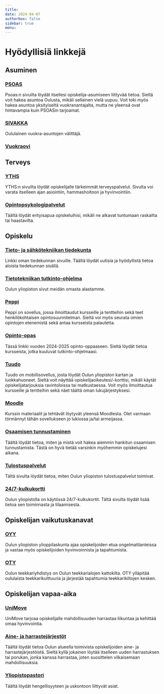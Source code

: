 ```yaml
---
title:
date: 2024-04-07
authorbox: false
sidebar: true
menu:
---
```

# Hyödyllisiä linkkejä

## Asuminen

### [PSOAS](http://www.psoas.fi)
Psoas:n sivuilta löydät itsellesi opiskelija-asumiseen liittyvää tietoa. Sieltä voit hakea asuntoa Oulusta, mikäli sellainen vielä uupuu. Voit toki myös hakea asuntoa yksityiseltä vuokranantajalta, mutta ne yleensä ovat hintavampia kuin PSOASin tarjoamat.

### [SIVAKKA](https://www.sivakka.fi)
Oululainen vuokra-asuntojen välittäjä.

### [Vuokraovi](https://www.vuokraovi.com)

## Terveys

### [YTHS](https://www.yths.fi/)
YTHS:n sivuilta löydät opiskelijalle tärkeimmät terveyspalvelut. Sivulta voi varata itselleen ajan asiointiin, hammashoitoon ja hyvinvointiin.

### [Opintopsykologipalvelut](https://www.oulu.fi/fi/opintopsykologin-ohjauspalvelut)
Täältä löydät erityisapua opiskeluihisi, mikäli ne alkavat tuntumaan raskailta tai haastavilta.

## Opiskelu

### [Tieto- ja sähkötekniikan tiedekunta](https://www.oulu.fi/fi/yliopisto/tiedekunnat-ja-yksikot/tieto-ja-sahkotekniikan-tiedekunta)
Linkki oman tiedekunnan sivuille. Täältä löydät uutisia ja hyödyllistä tietoa aloista tiedekunnan sisällä.

### [Tietotekniikan tutkinto-ohjelma](https://www.oulu.fi/fi/hae/kandidaattiohjelmat/tietotekniikka)
Oulun yliopiston sivut meidän omasta alastamme.

### [Peppi](https://www.oulu.fi/fi/peppi)
Peppi on sovellus, jossa ilmoittaudut kursseille ja tentteihin sekä teet henkilökohtaisen opintosuunnitelman. Sieltä voi myös seurata omien opintojen etenemistä sekä antaa kursseista palautetta.

### [Opinto-opas](https://opas.peppi.oulu.fi/fi/ohjelma/40142?period=2024-2025)
Tässä linkki vuoden 2024-2025 opinto-oppaaseen. Sieltä löydät tietoa kursseista, jotka kuuluvat tutkinto-ohjelmaasi.

### [Tuudo](https://www.tuudo.fi/)
Tuudo on mobiilisovellus, josta löydät Oulun yliopiston kartan ja luokkahuoneet. Sieltä voit näyttää opiskelijaoikeutesi/-korttisi, mikäli käytät opiskelijatarjouksia ravintoloissa tai matkustaessa. Voit myös ilmoittautua kursseille ja tentteihin sekä näet täältä oman lukujärjestyksesi.

### [Moodle](https://moodle.oulu.fi/)
Kurssin materiaalit ja tehtävät löytyvät yleensä Moodlesta. Olet varmaan törmännyt tähän sovellukseen jo lukiossa ja/tai armeijassa.

### [Osaamisen tunnustaminen](https://www.oulu.fi/fi/opiskelijalle/opintojen-suorittaminen/osaamisen-tunnustaminen/toimi-nain-jos-sinulla-aiemmin-hankittua-osaamista#177)
Täältä löydät tietoa, miten ja mistä voit hakea aiemmin hankitun osaamisen tunnustamista. Tästä on hyvä tietää varsinkin myöhemmin opiskelujesi aikana.

### [Tulostuspalvelut](https://www.oulu.fi/fi/opiskelijalle/opiskelun-tuki-ja-yhteystiedot-opiskelijalle/it-palvelut-opiskelijalle/tulostaminen-it-laitteet-ja-tilat)
Tältä sivulta löydät tietoa, miten Oulun yliopiston tulostuspalvelut toimivat.

### [24/7-kulkukortti](https://ict.oulu.fi/15922/)
Oulun yliopistolla on käytössä 24/7-kulkukortit. Tältä sivulta löydät lisää tietoa sen toiminnasta ja tilaamisesta.

## Opiskelijan vaikutuskanavat

### [OYY](https://www.oyy.fi/)
Oulun yliopiston ylioppilaskunta ajaa opiskelijoiden etua ongelmatilanteissa ja vastaa myös opiskelijoiden hyvinvoinnista ja tapahtumista.

### [OTY](https://www.oty.fi/)
Oulun teekkariyhdistys on Oulun teekkarialojen kattokilta. OTY ylläpitää oululaista teekkarikulttuuria ja järjestää tapahtumia teekkarikiltojen kesken.

## Opiskelijan vapaa-aika

### [UniMove](https://unimoveoulu.fi/)
UniMove tarjoaa opiskelijalle mahdollisuuden harrastaa liikuntaa ja kehittää omaa hyvinvointia.

### [Aine- ja harrastejärjestöt](https://www.oyy.fi/yhteiso/opiskelijajarjestot/)
Täältä löydät tietoa Oulun alueella toimivista opiskelijoiden aine- ja harrastejärjestöistä. Sieltä kyllä jokainen löytää itselleen uuden harrastuksen tai porukan, jonka kanssa harrastaa, joten suosittelen vilkaisemaan mahdollisuuksia.

### [Yliopistopastori](https://www.oulu.fi/fi/opiskelijalle/hyvinvointi-ja-arki/yliopistopastori)
Täältä löydät hengellisyyteen ja uskontoon liittyvät asiat.

